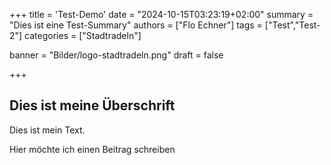 +++
title = 'Test-Demo'
date = "2024-10-15T03:23:19+02:00"
summary = "Dies ist eine Test-Summary"
authors = ["Flo Echner"]
tags = ["Test","Test-2"]
categories = ["Stadtradeln"]

banner = "Bilder/logo-stadtradeln.png"
draft = false

+++
## Dies ist meine Überschrift

Dies ist mein Text.

Hier möchte ich einen Beitrag schreiben
